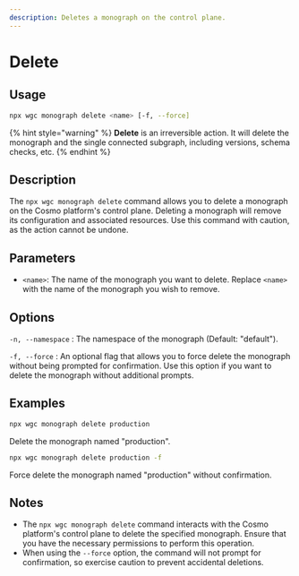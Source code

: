 ```yaml
---
description: Deletes a monograph on the control plane.
---
```


# Delete

## Usage

```bash
npx wgc monograph delete <name> [-f, --force]
```

{% hint style="warning" %}
**Delete** is an irreversible action. It will delete the monograph and the single connected subgraph, including versions, schema checks, etc.
{% endhint %}

## Description

The `npx wgc monograph delete` command allows you to delete a monograph on the Cosmo platform's control plane. Deleting a monograph will remove its configuration and associated resources. Use this command with caution, as the action cannot be undone.

## Parameters

* `<name>`: The name of the monograph you want to delete. Replace `<name>` with the name of the monograph you wish to remove.

## Options

`-n, --namespace` : The namespace of the monograph (Default: "default").

`-f, --force` : An optional flag that allows you to force delete the monograph without being prompted for confirmation. Use this option if you want to delete the monograph without additional prompts.

## Examples

```bash
npx wgc monograph delete production
```

Delete the monograph named "production".

```bash
npx wgc monograph delete production -f
```

Force delete the monograph named "production" without confirmation.

## Notes

* The `npx wgc monograph delete` command interacts with the Cosmo platform's control plane to delete the specified monograph. Ensure that you have the necessary permissions to perform this operation.
* When using the `--force` option, the command will not prompt for confirmation, so exercise caution to prevent accidental deletions.
